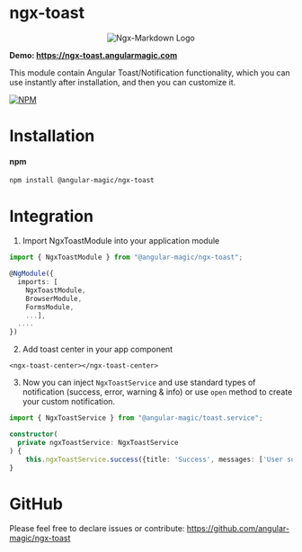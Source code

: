 # ngx-toast
<p align="center">
  <img alt="Ngx-Markdown Logo" src="https://ngx-validator.angularmagic.com/assets/cover.png">
</p>

**Demo: https://ngx-toast.angularmagic.com**

This module contain Angular Toast/Notification functionality, which you can use instantly after installation, and then you can customize it.

[![NPM](https://nodei.co/npm/@angular-magic/ngx-toast.png)](https://nodei.co/npm/@angular-magic/ngx-toast/)

# Installation
#### npm
```
npm install @angular-magic/ngx-toast
```


# Integration
1. Import NgxToastModule into your application module

```ts
import { NgxToastModule } from "@angular-magic/ngx-toast";

@NgModule({
  imports: [
    NgxToastModule,
    BrowserModule,
    FormsModule,
    ...],
  ....
})
```

2. Add toast center in your app component
```
<ngx-toast-center></ngx-toast-center>
```
3. Now you can inject `NgxToastService` and use standard types of notification (success, error, warning & info) or use `open` method to create your custom notification.

```ts
import { NgxToastService } from "@angular-magic/toast.service";

constructor(
  private ngxToastService: NgxToastService
) {
    this.ngxToastService.success({title: 'Success', messages: ['User successfully updated!']})
}
```

# GitHub
Please feel free to declare issues or contribute: https://github.com/angular-magic/ngx-toast
